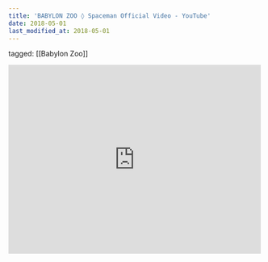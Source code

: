 ```yaml
---
title: 'BABYLON ZOO ◊ Spaceman Official Video - YouTube'
date: 2018-05-01
last_modified_at: 2018-05-01
---
```

tagged: [[Babylon Zoo]]
<iframe allow="accelerometer; autoplay; clipboard-write; encrypted-media; gyroscope; picture-in-picture" allowfullscreen="" frameborder="0" height="375" id="youtube_iframe" src="https://www.youtube.com/embed/XCbAEkfXSDE?feature=oembed&amp;enablejsapi=1&amp;origin=https://safe.txmblr.com&amp;wmode=opaque" width="500"></iframe>